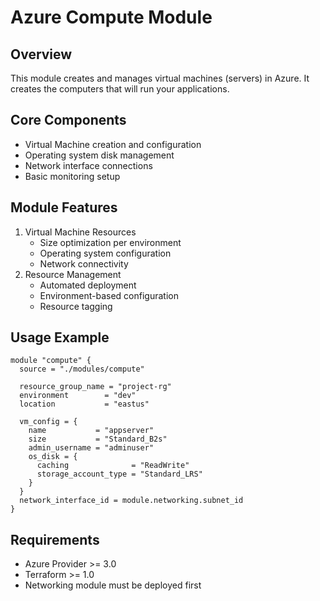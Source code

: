 # Azure Compute Module

## Overview

This module creates and manages virtual machines (servers) in Azure. It creates the computers that will run your applications.

## Core Components

- Virtual Machine creation and configuration
- Operating system disk management
- Network interface connections
- Basic monitoring setup

## Module Features

1. Virtual Machine Resources
   - Size optimization per environment
   - Operating system configuration
   - Network connectivity
2. Resource Management
   - Automated deployment
   - Environment-based configuration
   - Resource tagging

## Usage Example

```hcl
module "compute" {
  source = "./modules/compute"

  resource_group_name = "project-rg"
  environment        = "dev"
  location           = "eastus"

  vm_config = {
    name           = "appserver"
    size           = "Standard_B2s"
    admin_username = "adminuser"
    os_disk = {
      caching              = "ReadWrite"
      storage_account_type = "Standard_LRS"
    }
  }
  network_interface_id = module.networking.subnet_id
}
```

## Requirements

- Azure Provider >= 3.0
- Terraform >= 1.0
- Networking module must be deployed first
